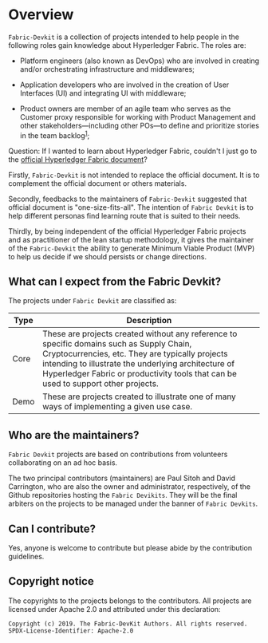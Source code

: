 # Overview

`Fabric-Devkit` is a collection of projects intended to help people in the following roles gain knowledge about Hyperledger Fabric. The roles are:

* Platform engineers (also known as DevOps) who are involved in creating and/or orchestrating infrastructure and middlewares;

* Application developers who are involved in the creation of User Interfaces (UI) and integrating UI with middleware;

* Product owners are member of an agile team who serves as the Customer proxy responsible for working with Product Management and other stakeholders—including other POs—to define and prioritize stories in the team backlog<sup>[1](https://www.scaledagileframework.com/product-owner/)</sup>;

Question: If I wanted to learn about Hyperledger Fabric, couldn't I just go to the [official Hyperledger Fabric document](https://hyperledger-fabric.readthedocs.io/en/release-1.4/blockchain.html)?

Firstly, `Fabric-Devkit` is not intended to replace the official document. It is to complement the official document or others materials.

Secondly, feedbacks to the maintainers of `Fabric-Devkit` suggested that official document is "one-size-fits-all". The intention of `Fabric Devkit` is to help different personas find learning route that is suited to their needs.

Thirdly, by being independent of the official Hyperledger Fabric projects and as practitioner of the lean startup methodology, it gives the maintainer of the `Fabric-Devkit` the ability to generate Minimum Viable Product (MVP) to help us decide if we should persists or change directions.

## What can I expect from the Fabric Devkit?

The projects under `Fabric Devkit` are classified as:

| Type | Description |
| --- | --- |
| Core | These are projects created without any reference to specific domains such as Supply Chain, Cryptocurrencies, etc. They are typically projects intending to illustrate the underlying architecture of Hyperledger Fabric or productivity tools that can be used to support other projects. |
| Demo | These are projects created to illustrate one of many ways of implementing a given use case. |

## Who are the maintainers?

`Fabric Devkit` projects are based on contributions from volunteers collaborating on an ad hoc basis. 

The two principal contributors (maintainers) are Paul Sitoh and David Carrington, who are also the owner and administrator, respectively, of the Github repositories hosting the `Fabric Devikits`. They will be the final arbiters on the projects to be managed under the banner of `Fabric Devkits`.

## Can I contribute?

Yes, anyone is welcome to contribute but please abide by the contribution guidelines.

## Copyright notice

The copyrights to the projects belongs to the contributors. All projects are licensed under Apache 2.0 and attributed under this declaration:

```
Copyright (c) 2019. The Fabric-DevKit Authors. All rights reserved.
SPDX-License-Identifier: Apache-2.0
```
